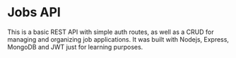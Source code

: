 # Jobs API

This is a basic REST API with simple auth routes, as well as a CRUD for managing and organizing job applications. It was built with Nodejs, Express, MongoDB and JWT just for learning purposes.
